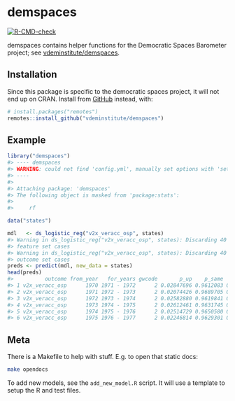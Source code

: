 
<!-- README.md is generated from README.Rmd. Please edit that file -->

# demspaces

<!-- badges: start -->

[![R-CMD-check](https://github.com/vdeminstitute/demspaces/actions/workflows/R-CMD-check.yaml/badge.svg)](https://github.com/vdeminstitute/demspaces/actions/workflows/R-CMD-check.yaml)
<!-- badges: end -->

demspaces contains helper functions for the Democratic Spaces Barometer
project; see
[vdeminstitute/demspaces](https://github.com/vdeminstitute/demspaces).

## Installation

Since this package is specific to the democratic spaces project, it will
not end up on CRAN. Install from [GitHub](https://github.com/) instead,
with:

``` r
# install.packages("remotes")
remotes::install_github("vdeminstitute/demspaces")
```

## Example

``` r
library("demspaces")
#> ---- demspaces
#> WARNING: could not find 'config.yml', manually set options with 'set_options("path/to/config.yml")'
#> ----
#> 
#> Attaching package: 'demspaces'
#> The following object is masked from 'package:stats':
#> 
#>     rf

data("states")

mdl   <- ds_logistic_reg("v2x_veracc_osp", states)
#> Warning in ds_logistic_reg("v2x_veracc_osp", states): Discarding 40 incomplete
#> feature set cases
#> Warning in ds_logistic_reg("v2x_veracc_osp", states): Discarding 40 incomplete
#> outcome set cases
preds <- predict(mdl, new_data = states)
head(preds)
#>          outcome from_year   for_years gwcode       p_up    p_same     p_down
#> 1 v2x_veracc_osp      1970 1971 - 1972      2 0.02847696 0.9612083 0.01061705
#> 2 v2x_veracc_osp      1971 1972 - 1973      2 0.02074426 0.9689705 0.01050317
#> 3 v2x_veracc_osp      1972 1973 - 1974      2 0.02582880 0.9619841 0.01251021
#> 4 v2x_veracc_osp      1973 1974 - 1975      2 0.02612461 0.9631745 0.01098790
#> 5 v2x_veracc_osp      1974 1975 - 1976      2 0.02514729 0.9650580 0.01004742
#> 6 v2x_veracc_osp      1975 1976 - 1977      2 0.02246814 0.9629301 0.01493733
```

## Meta

There is a Makefile to help with stuff. E.g. to open that static docs:

``` bash
make opendocs
```

To add new models, see the `add_new_model.R` script. It will use a
template to setup the R and test files.
